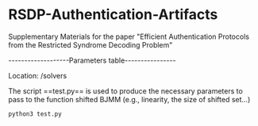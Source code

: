 # RSDP-Authentication-Artifacts
Supplementary Materials for the paper "Efficient Authentication Protocols from the Restricted Syndrome Decoding Problem"

-------------------Parameters table----------------

Location: /solvers

The script ==test.py== is used to produce the necessary parameters to pass to the function shifted BJMM (e.g., linearity, the size of shifted set...)

```python3 test.py```
